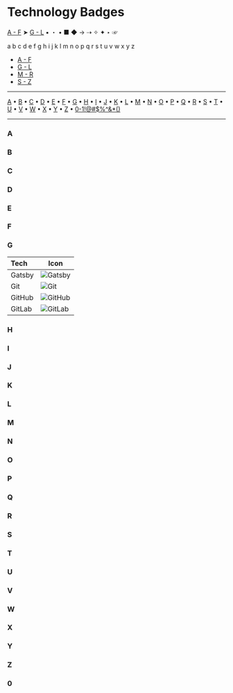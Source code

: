 # Technology Badges

[A - F](#a) ➤ [G - L](#g) ▪︎ ・ • ■ ◆ → ⇢ ✧ ✦ ‣ ☞ 


a b c d e f g h i j k l m n o p q r s t u v w x y z

- [A - F](#a)
- [G - L](#g)
- [M - R](#m)
- [S - Z](#s)

---

[A](#a) • [B](#b) • [C](#c) • [D](#d) • [E](#e) • [F](#f) • [G](#g) • [H](#h) • [I](#i) • [J](#j) • [K](#k) • [L](#l) • [M](#m) • [N](#n) • [O](#o) • [P](#p) • [Q](#q) • [R](#r) • [S](#s) • [T](#t) • [U](#u) • [V](#v) • [W](#w) • [X](#x) • [Y](#y) • [Z](#z) • [0-1!@#$%^&*()](#0)

---
### A

### B

### C

### D

### E

### F

### G 
| Tech  | Icon  | 
| :----------- | ------------ | 
| Gatsby | ![Gatsby](https://img.shields.io/badge/Gatsby-gray?style=flat&logo=Gatsby) |
| Git | ![Git](https://img.shields.io/badge/Git-gray?style=flat&logo=git) |
| GitHub | ![GitHub](https://img.shields.io/badge/GitHub-gray?style=flat&logo=GitHub) |
| GitLab | ![GitLab](https://img.shields.io/badge/GitLab-gray?style=flat&logo=GitLab) |



### H

### I

### J

### K

### L 

### M

### N

### O

### P

### Q

### R

### S 

### T

### U

### V 

### W 

### X

### Y

### Z

### 0